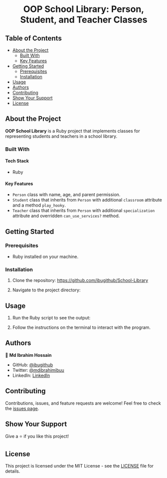 <div align="center">
  <h1>OOP School Library: Person, Student, and Teacher Classes</h1>
</div>

## Table of Contents

- [About the Project](#about-the-project)
  - [Built With](#built-with)
  - [Key Features](#key-features)
- [Getting Started](#getting-started)
  - [Prerequisites](#prerequisites)
  - [Installation](#installation)
- [Usage](#usage)
- [Authors](#authors)
- [Contributing](#contributing)
- [Show Your Support](#show-your-support)
- [License](#license)

## About the Project <a name="about-the-project"></a>

**OOP School Library** is a Ruby project that implements classes for representing students and teachers in a school library.

### Built With <a name="built-with"></a>

#### Tech Stack <a name="tech-stack"></a>

- Ruby

#### Key Features <a name="key-features"></a>

- `Person` class with name, age, and parent permission.
- `Student` class that inherits from `Person` with additional `classroom` attribute and a method `play_hooky`.
- `Teacher` class that inherits from `Person` with additional `specialization` attribute and overridden `can_use_services?` method.

## Getting Started <a name="getting-started"></a>

### Prerequisites <a name="prerequisites"></a>

- Ruby installed on your machine.

### Installation <a name="installation"></a>

1. Clone the repository:
https://github.com/ibugithub/School-Library

2. Navigate to the project directory:


## Usage <a name="usage"></a>

1. Run the Ruby script to see the output:

2. Follow the instructions on the terminal to interact with the program.

## Authors <a name="authors"></a>

👤 **Md Ibrahim Hossain**

- GitHub: [@ibugithub](https://github.com/ibugithub)
- Twitter: [@mdibrahimibuu](https://twitter.com/mdibrahimibuu)
- LinkedIn: [LinkedIn](https://linkedin.com/in/ibuu)

## Contributing <a name="contributing"></a>

Contributions, issues, and feature requests are welcome!
Feel free to check the [issues page](https://github.com/ibugithub/School-Library).

## Show Your Support <a name="show-your-support"></a>

Give a ⭐️ if you like this project!

## License <a name="license"></a>

This project is licensed under the MIT License - see the [LICENSE](LICENSE) file for details.
